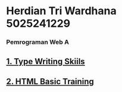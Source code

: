 <h1>
Herdian Tri Wardhana<br>
5025241229
</h1>

### __Pemrograman Web A__

## [1. Type Writing Skiils](https://github.com/herdiantwd/Pemrograman-Web-A/tree/7391eea88ed147b1eacd56b6f509f3e1dc8657b2/Type%20Writing%20Skiils)
## [2. HTML Basic Training](https://github.com/herdiantwd/Pemrograman-Web-A/tree/9b4d9ff3ed6ede36bc59f0c4c871bd8024d8f3c5/HTML-Training)
